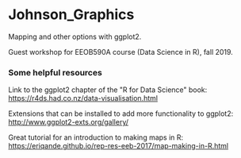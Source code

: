 # Johnson_Graphics
Mapping and other options with ggplot2.

Guest workshop for EEOB590A course (Data Science in R), fall 2019.

### Some helpful resources

Link to the ggplot2 chapter of the "R for Data Science" book:
https://r4ds.had.co.nz/data-visualisation.html


Extensions that can be installed to add more functionality to ggplot2:
http://www.ggplot2-exts.org/gallery/


Great tutorial for an introduction to making maps in R:
https://eriqande.github.io/rep-res-eeb-2017/map-making-in-R.html
